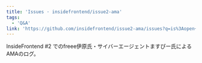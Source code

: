 ```yaml
---
title: 'Issues · insidefrontend/issue2-ama'
tags:
  - 'Q&A'
link: 'https://github.com/insidefrontend/issue2-ama/issues?q=is%3Aopen+is%3Aissue+label%3A%22C1-2%3A+freee-a11y%22'
---
```


InsideFrontend #2 でのfreee伊原氏・サイバーエージェントますぴー氏によるAMAのログ。
